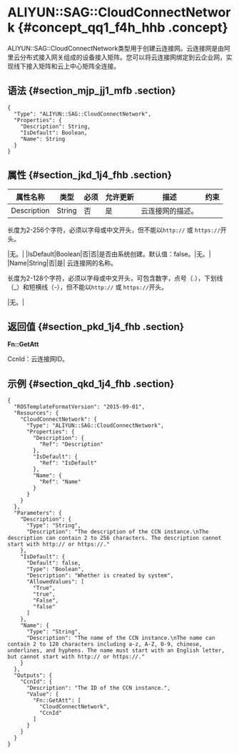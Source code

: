 # ALIYUN::SAG::CloudConnectNetwork {#concept_qq1_f4h_hhb .concept}

ALIYUN::SAG::CloudConnectNetwork类型用于创建云连接网。云连接网是由阿里云分布式接入网关组成的设备接入矩阵。您可以将云连接网绑定到云企业网，实现线下接入矩阵和云上中心矩阵全连接。

## 语法 {#section_mjp_jj1_mfb .section}

```language-json
{
  "Type": "ALIYUN::SAG::CloudConnectNetwork",
  "Properties": {
    "Description": String,
    "IsDefault": Boolean,
    "Name": String
  }
}
```

## 属性 {#section_jkd_1j4_fhb .section}

|属性名称|类型|必须|允许更新|描述|约束|
|----|--|--|----|--|--|
|Description|String|否|是| 云连接网的描述。

 长度为2-256个字符，必须以字母或中文开头，但不能以`http://` 或 `https://`开头。

 |无。|
|IsDefault|Boolean|否|否|是否由系统创建。默认值：false。|无。|
|Name|String|否|是| 云连接网的名称。

 长度为2-128个字符，必须以字母或中文开头，可包含数字，点号（.），下划线（\_）和短横线（-），但不能以`http://` 或 `https://`开头。

 |无。|

## 返回值 {#section_pkd_1j4_fhb .section}

**Fn::GetAtt**

CcnId：云连接网ID。

## 示例 {#section_qkd_1j4_fhb .section}

```language-json
{
  "ROSTemplateFormatVersion": "2015-09-01",
  "Resources": {
    "CloudConnectNetwork": {
      "Type": "ALIYUN::SAG::CloudConnectNetwork",
      "Properties": {
        "Description": {
          "Ref": "Description"
        },
        "IsDefault": {
          "Ref": "IsDefault"
        },
        "Name": {
          "Ref": "Name"
        }
      }
    }
  },
  "Parameters": {
    "Description": {
      "Type": "String",
      "Description": "The description of the CCN instance.\nThe description can contain 2 to 256 characters. The description cannot start with http:// or https://."
    },
    "IsDefault": {
      "Default": false,
      "Type": "Boolean",
      "Description": "Whether is created by system",
      "AllowedValues": [
        "True",
        "true",
        "False",
        "false"
      ]
    },
    "Name": {
      "Type": "String",
      "Description": "The name of the CCN instance.\nThe name can contain 2 to 128 characters including a-z, A-Z, 0-9, chinese, underlines, and hyphens. The name must start with an English letter, but cannot start with http:// or https://."
    }
  },
  "Outputs": {
    "CcnId": {
      "Description": "The ID of the CCN instance.",
      "Value": {
        "Fn::GetAtt": [
          "CloudConnectNetwork",
          "CcnId"
        ]
      }
    }
  }
}
```

